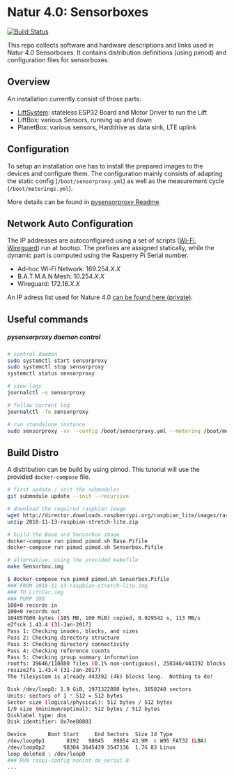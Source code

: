 # Natur 4.0: Sensorboxes

[![Build Status](https://travis-ci.org/Nature40/Sensorboxes-Images.svg?branch=master)](https://travis-ci.org/Nature40/Sensorboxes-Images)

This repo collects software and hardware descriptions and links used in Natur 4.0 Sensorboxes. It contains distribution definitions (using pimod) and configuration files for sensorboxes.

## Overview

An installation currently consist of those parts:

 - [LiftSystem](https://github.com/Nature40/Satellite-LiftSystem): stateless ESP32 Board and Motor Driver to run the Lift
 - LiftBox: various Sensors, running up and down
 - PlanetBox: various sensors, Harddrive as data sink, LTE uplink

## Configuration

To setup an installation one has to install the prepared images to the devices and configure them. The configuration mainly consists of adapting the static config (`/boot/sensorproxy.yml`) as well as the measurement cycle (`/boot/meterings.yml`).

More details can be found in [pysensorproxy Readme](https://github.com/nature40/pysensorproxy).

## Network Auto Configuration

The IP addresses are autoconfigured using a set of scripts ([Wi-Fi](https://github.com/Nature40/Sensorboxes-Images/blob/master/Mesh/etc/network/interfaces.d/adhoc.sh), [Wireguard](https://github.com/Nature40/Sensorboxes-Images/blob/097da475bb3748acea959cec190717a0ae4b5ee1/Base/etc/wireguard/nature40.conf.sh)) run at bootup. The prefixes are assigned statically, while the dynamic part is computed using the Rasperry Pi Serial number. 

  - Ad-hoc Wi-Fi Network: $169.254.X.X$
  - B.A.T.M.A.N Mesh: $10.254.X.X$
  - Wireguard: $172.16.X.X$
 
An IP adress list used for Nature 4.0 [can be found here (private)](https://github.com/Nature40/Sensorboxes-Config/blob/master/hosts).

## Useful commands

##### pysensorproxy daemon control

```bash
# control daemon
sudo systemctl start sensorproxy
sudo systemctl stop sensorproxy
systemctl status sensorproxy

# view logs
journalctl -u sensorproxy

# follow current log
journalctl -fu sensorproxy

# run standalone instance
sudo sensorproxy -vv --config /boot/sensorproxy.yml --metering /boot/meterings.yml
```

## Build Distro

A distribution can be build by using pimod. This tutorial will use the provided `docker-compose` file.

```bash
# first update / init the submodules
git submodule update --init --recursive

# download the required raspbian image
wget http://director.downloads.raspberrypi.org/raspbian_lite/images/raspbian_lite-2018-11-15/2018-11-13-raspbian-stretch-lite.zip
unzip 2018-11-13-raspbian-stretch-lite.zip

# build the Base and Sensorbox image
docker-compose run pimod pimod.sh Base.Pifile
docker-compose run pimod pimod.sh Sensorbox.Pifile

# alternative: using the provided makefile
make Sensorbox.img
```

```bash
$ docker-compose run pimod pimod.sh Sensorbox.Pifile
### FROM 2018-11-13-raspbian-stretch-lite.img
### TO LiftCar.img
### PUMP 100
100+0 records in
100+0 records out
104857600 bytes (105 MB, 100 MiB) copied, 0.929542 s, 113 MB/s
e2fsck 1.43.4 (31-Jan-2017)
Pass 1: Checking inodes, blocks, and sizes
Pass 2: Checking directory structure
Pass 3: Checking directory connectivity
Pass 4: Checking reference counts
Pass 5: Checking group summary information
rootfs: 39646/110880 files (0.1% non-contiguous), 258346/443392 blocks
resize2fs 1.43.4 (31-Jan-2017)
The filesystem is already 443392 (4k) blocks long.  Nothing to do!

Disk /dev/loop0: 1.9 GiB, 1971322880 bytes, 3850240 sectors
Units: sectors of 1 * 512 = 512 bytes
Sector size (logical/physical): 512 bytes / 512 bytes
I/O size (minimum/optimal): 512 bytes / 512 bytes
Disklabel type: dos
Disk identifier: 0x7ee80803

Device       Boot Start     End Sectors  Size Id Type
/dev/loop0p1       8192   98045   89854 43.9M  c W95 FAT32 (LBA)
/dev/loop0p2      98304 3645439 3547136  1.7G 83 Linux
loop deleted : /dev/loop0
### RUN raspi-config nonint do_serial 0
...
```
